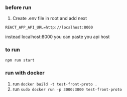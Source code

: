 ### before run
1. Create .env file in root and add next
```env
REACT_APP_API_URL=http://localhost:8000
```
instead localhost:8000 you can paste you api host

### to run
```bash
npm run start
```
### run with docker
1. run `docker build -t test-front-proto .`
2. run `sudo docker run -p 3000:3000 test-front-proto`
